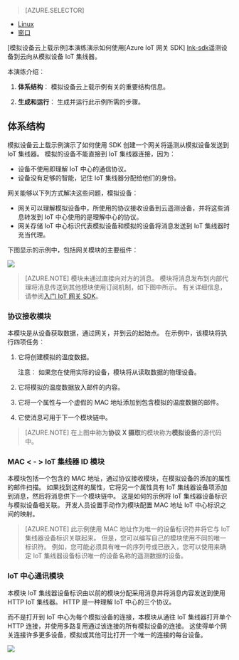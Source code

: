 > [AZURE.SELECTOR]
- [Linux](../articles/iot-hub/iot-hub-linux-gateway-sdk-simulated-device.md)
- [窗口](../articles/iot-hub/iot-hub-windows-gateway-sdk-simulated-device.md)

[模拟设备云上载示例]本演练演示如何使用[Azure IoT 网关 SDK] [lnk-sdk]遥测设备到云向从模拟设备 IoT 集线器。

本演练介绍︰

1. **体系结构**︰ 模拟设备云上载示例有关的重要结构信息。

2. **生成和运行**︰ 生成并运行此示例所需的步骤。

## <a name="architecture"></a>体系结构

模拟设备云上载示例演示了如何使用 SDK 创建一个网关将遥测从模拟设备发送到 IoT 集线器。 模拟的设备不能直接到 IoT 集线器连接，因为︰

- 设备不使用即理解 IoT 中心的通信协议。
- 设备没有足够的智能，记住 IoT 集线器分配给他们的身份。

网关能够以下列方式解决这些问题，模拟设备︰

- 网关可以理解模拟设备中，所使用的协议接收设备到云遥测设备，并将这些消息转发到 IoT 中心使用的是理解中心的协议。
- 网关存储 IoT 中心标识代表模拟设备和模拟的设备将消息发送到 IoT 集线器时充当代理。

下图显示的示例中，包括网关模块的主要组件︰

![][1]


> [AZURE.NOTE] 模块未通过直接向对方的消息。 模块将消息发布到内部代理将消息传送到其他模块使用订阅机制，如下图中所示。 有关详细信息，请参阅[入门 IoT 网关 SDK][lnk-gw-getstarted]。

### <a name="protocol-ingestion-module"></a>协议接收模块

本模块是从设备获取数据，通过网关，并到云的起始点。 在示例中，该模块将执行四项任务︰

1.  它将创建模拟的温度数据。
    
    注意︰ 如果您在使用实际的设备，模块将从读取数据的物理设备。

2.  它将模拟的温度数据放入邮件的内容。

3.  它将一个属性与一个虚假的 MAC 地址添加到包含模拟的温度数据的邮件。

4.  它使消息可用于下一个模块链中。

> [AZURE.NOTE] 在上图中称为**协议 X 摄取**的模块称为**模拟设备**的源代码中。

### <a name="mac-lt-gt-iot-hub-id-module"></a>MAC &lt; - &gt; IoT 集线器 ID 模块

本模块包括一个包含的 MAC 地址，通过协议接收模块，在模拟设备的添加的属性的邮件扫描。 如果找到这样的属性，它将另一个属性具有 IoT 集线器设备项添加到消息，然后将消息供下一个模块链中。 这是如何的示例将 IoT 集线器设备标识与模拟设备相关联。 开发人员设置手动作为模块配置 MAC 地址 IoT 中心标识之间的映射。 

> [AZURE.NOTE]  此示例使用 MAC 地址作为唯一的设备标识符并将它与 IoT 集线器设备标识关联起来。 但是，您可以编写自己的模块使用不同的唯一标识符。 例如，您可能必须具有唯一的序列号或已嵌入，您可以使用来确定 IoT 集线器设备标识唯一的设备名称的遥测数据的设备。

### <a name="iot-hub-communication-module"></a>IoT 中心通讯模块

本模块 IoT 集线器设备标识由以前的模块分配采用消息并将消息内容发送到使用 HTTP IoT 集线器。 HTTP 是一种理解 IoT 中心的三个协议。

而不是打开到 IoT 中心为每个模拟设备的连接，本模块从通往 IoT 集线器打开单个 HTTP 连接，并使用多路复用通过该连接的所有模拟设备的连接。 这使得单个网关连接许多更多设备，模拟或其他可比打开一个唯一的连接的每台设备。

![][2]


<!-- Images -->
[1]: media/iot-hub-gateway-sdk-simulated-selector/image1.png
[2]: media/iot-hub-gateway-sdk-simulated-selector/image2.png

<!-- Links -->
[模拟的设备云上载示例]: https://github.com/Azure/azure-iot-gateway-sdk/blob/master/doc/sample_simulated_device_cloud_upload.md
[lnk-sdk]: https://github.com/Azure/azure-iot-gateway-sdk
[lnk-gw-getstarted]: ../articles/iot-hub/iot-hub-linux-gateway-sdk-get-started.md